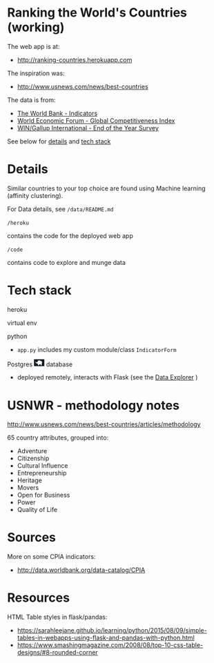 Ranking the World's Countries (working)
===============================================================================
The web app is at:

* http://ranking-countries.herokuapp.com

The inspiration was:

* http://www.usnews.com/news/best-countries

The data is from:

* [The World Bank - Indicators](http://data.worldbank.org)
* [World Economic Forum - Global Competitiveness Index](http://reports.weforum.org/global-competitiveness-report-2014-2015/)
* [WIN/Gallup International - End of the Year Survey](http://www.wingia.com/en/services/end_of_year_survey_2015/global_regional_results/9/53/)

See below for [details](#details) and [tech stack](#tech-stack)

Details
===============================================================================
Similar countries to your top choice are found using Machine learning (affinity clustering).

For Data details, see `/data/README.md` 

`/heroku`

contains the code for the deployed web app

`/code`

contains code to explore and munge data



Tech stack
===============================================================================

heroku

virtual env

python

* `app.py` includes my custom module/class `IndicatorForm`

Postgres <img src="https://raw.githubusercontent.com/pavopax/ranking-countries/master/heroku/static/img/ele.png" width="24px"> database
*  deployed remotely, interacts with Flask (see the [Data Explorer](http://indicated.herokuapp.com/explorer) )




USNWR - methodology notes
===============================================================================
http://www.usnews.com/news/best-countries/articles/methodology

65 country attributes, grouped into:
* Adventure
* Citizenship
* Cultural Influence
* Entrepreneurship
* Heritage
* Movers
* Open for Business
* Power
* Quality of Life

Sources 
===============================================================================
More on some CPIA indicators:
* http://data.worldbank.org/data-catalog/CPIA

Resources
===============================================================================

HTML Table styles in flask/pandas:
* https://sarahleejane.github.io/learning/python/2015/08/09/simple-tables-in-webapps-using-flask-and-pandas-with-python.html
* https://www.smashingmagazine.com/2008/08/top-10-css-table-designs/#8-rounded-corner


